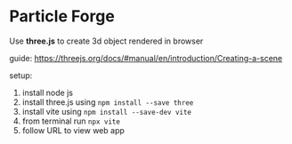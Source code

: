 # Particle Forge

Use **three.js** to create 3d object rendered in browser

guide: https://threejs.org/docs/#manual/en/introduction/Creating-a-scene

setup:

1. install node js 
2. install three.js using `npm install --save three`
3. install vite using `npm install --save-dev vite`
4. from terminal run `npx vite`
5. follow URL to view web app



